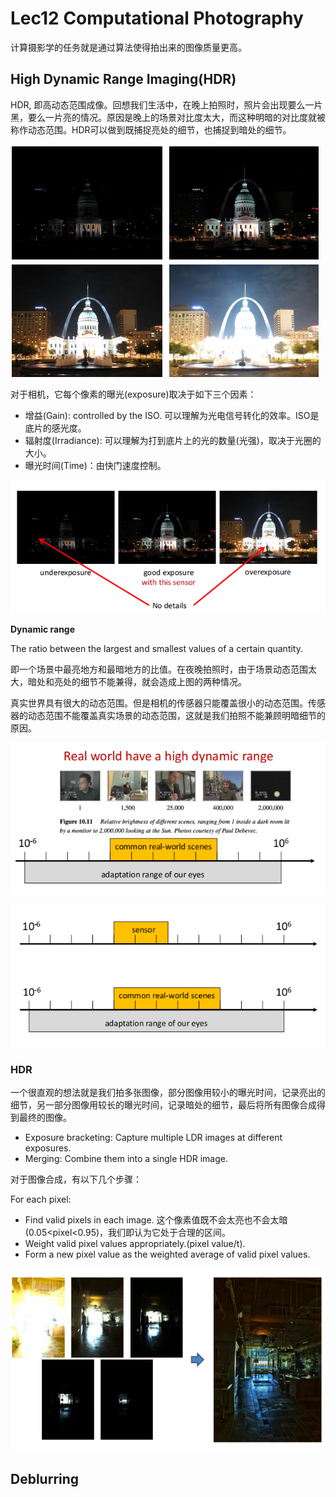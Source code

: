 # Lec12 Computational Photography

计算摄影学的任务就是通过算法使得拍出来的图像质量更高。



## High Dynamic Range Imaging(HDR)

HDR, 即高动态范围成像。回想我们生活中，在晚上拍照时，照片会出现要么一片黑，要么一片亮的情况。原因是晚上的场景对比度太大，而这种明暗的对比度就被称作动态范围。HDR可以做到既捕捉亮处的细节，也捕捉到暗处的细节。

![](image/12.1.png)

对于相机，它每个像素的曝光(exposure)取决于如下三个因素：

- 增益(Gain): controlled by the ISO. 可以理解为光电信号转化的效率。ISO是底片的感光度。
- 辐射度(Irradiance): 可以理解为打到底片上的光的数量(光强)，取决于光圈的大小。
- 曝光时间(Time)：由快门速度控制。

![](image/12.2.png)

**Dynamic range**

The ratio between the largest and smallest values of a certain quantity.

即一个场景中最亮地方和最暗地方的比值。在夜晚拍照时，由于场景动态范围太大，暗处和亮处的细节不能兼得，就会造成上图的两种情况。

真实世界具有很大的动态范围。但是相机的传感器只能覆盖很小的动态范围。传感器的动态范围不能覆盖真实场景的动态范围，这就是我们拍照不能兼顾明暗细节的原因。

![](image/12.3.png)

![](image/12.4.png)

### HDR

一个很直观的想法就是我们拍多张图像，部分图像用较小的曝光时间，记录亮出的细节，另一部分图像用较长的曝光时间，记录暗处的细节，最后将所有图像合成得到最终的图像。

- Exposure bracketing: Capture multiple LDR images at different exposures.
- Merging: Combine them into a single HDR image.

对于图像合成，有以下几个步骤：

For each pixel:

- Find valid pixels in each image. 这个像素值既不会太亮也不会太暗(0.05<pixel<0.95)，我们即认为它处于合理的区间。
- Weight valid pixel values appropriately.(pixel value/t).
- Form a new pixel value as the weighted average of valid pixel values.

![](image/12.5.png)



## Deblurring

